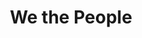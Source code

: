 ---
pid: CH1023
title: We the People
location_transcription: Historic Building
zipcode: '19119'
outside_phl: 
neighborhood: Mount Airy
age: '26'
age_range: 20-29
instagram: 
image_file_name: CH_1023.jpg
proposal_transcription: |-
  Project a contemporary art piece addressing //we the people// and the unity struggle of 2017 on a histone building.
  -Mean to rewind ppl of our past struggles and how to get through the current issues
topic: Art,Unity
topic_summary: 0, 0
type: Building
keywords_other: 
credit: Victoria Edwards
image_labels: 
twitter: 
facebook: 
permalink: "/monuments/ch1023/"
layout: item-page
---